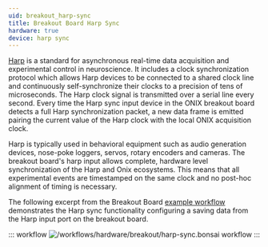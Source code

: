 ```yaml
---
uid: breakout_harp-sync
title: Breakout Board Harp Sync
hardware: true
device: harp sync
---
```


[Harp](https://harp-tech.org/) is a standard for asynchronous real-time data
acquisition and experimental control in neuroscience. It includes a clock
synchronization protocol which allows Harp devices to be connected to a shared
clock line and continuously self-synchronize their clocks to a precision of tens
of microseconds. The Harp clock signal is transmitted over a serial line every
second. Every time the Harp sync input device in the ONIX breakout board detects
a full Harp synchronization packet, a new data frame is emitted pairing the
current value of the Harp clock with the local ONIX acquisition clock.

Harp is typically used in behavioral equipment such as audio generation devices,
nose-poke loggers, servos, rotary encoders and cameras. The breakout board's
harp input allows complete, hardware level synchronization of the Harp and Onix
ecosystems. This means that all experimental events are timestamped on the same
clock and no post-hoc alignment of timing is necessary.

The following excerpt from the Breakout Board [example
workflow](xref:breakout_workflow) demonstrates the Harp sync functionality
configuring a saving data from the Harp input port on the breakout board.

::: workflow
![/workflows/hardware/breakout/harp-sync.bonsai workflow](../../../workflows/hardware/breakout/harp-sync.bonsai)
:::